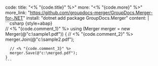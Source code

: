 code:
  title: "<% "{code.title}" %>"
  more: "<% "{code.more}" %>"
  more_link: "https://github.com/groupdocs-merger/GroupDocs.Merger-for-.NET"
  install: "dotnet add package GroupDocs.Merger"
  content: |
    ```csharp {style=abap}   
    // <% "{code.comment_1}" %>
    using (Merger merger = new Merger(@"c:\sample1.pdf"))
    {
      // <% "{code.comment_2}" %>
      merger.Join(@"c:\sample2.pdf");

      // <% "{code.comment_3}" %>
      merger.Save(@"c:\merged.pdf");
    }
    ```